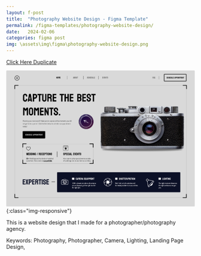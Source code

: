 ```yaml
---
layout: f-post
title:  "Photography Website Design - Figma Template"
permalink: /figma-templates/photography-website-design/
date:   2024-02-06
categories: figma post
img: \assets\img\figma\photography-website-design.png
---
```



<a class="button"  href="https://www.figma.com/community/file/1334398057374604365/photographer-website-design" target="_blank">Click Here Duplicate</a>

![Photography/Photographer Landing Page Website Design](/assets\img\figma\photography-website-design.png){:class="img-responsive"}

This is a website design that I made for a photographer/photography agency.

Keywords: Photography, Photographer, Camera, Lighting, Landing Page Design,